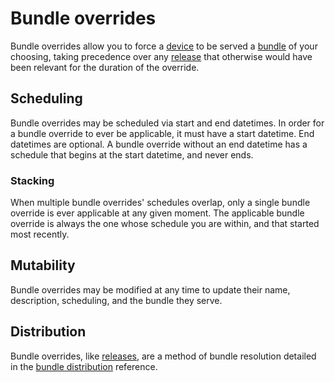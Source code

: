 # Bundle overrides

Bundle overrides allow you to force a [device](/platform/reference/devices) to be served a [bundle](/platform/reference/bundles) of your choosing, taking precedence over any [release](/platform/reference/releases) that otherwise would have been relevant for the duration of the override.

## Scheduling

Bundle overrides may be scheduled via start and end datetimes. In order for a bundle override to ever be applicable, it must have a start datetime. End datetimes are optional. A bundle override without an end datetime has a schedule that begins at the start datetime, and never ends.

### Stacking

When multiple bundle overrides' schedules overlap, only a single bundle override is ever applicable at any given moment. The applicable bundle override is always the one whose schedule you are within, and that started most recently.

## Mutability

Bundle overrides may be modified at any time to update their name, description, scheduling, and the bundle they serve.

## Distribution

Bundle overrides, like [releases](releases), are a method of bundle resolution detailed in the [bundle distribution](bundle-distribution) reference.
